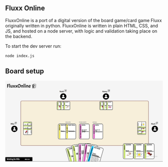 ## Fluxx Online

FluxxOnline is a port of a digital version of the board game/card game Fluxx originally written in python. FluxxOnline is written in plain HTML, CSS, and JS, and hosted on a node server, with logic and validation taking place on the backend.

To start the dev server run: 
```
node index.js
```

## Board setup
![image](gameplay.jpg)